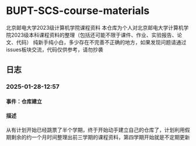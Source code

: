 # BUPT-SCS-course-materials
北京邮电大学2023级计算机学院课程资料
本仓库为个人对北京邮电大学计算机学院2023级本科课程资料的整理（包括还可能不限于课件、作业、实验报告、论文、代码）
纯新手纯小白，多少存在不完善不正确的地方，如果发现问题请通过issues板块交流，代码仅供参考，请勿抄袭

## 日志
### 2025-01-28-12:57
#### 事件：仓库建立
#### 描述
从有计划开始已经跳票了半个学期，终于开始动手建立自己的仓库了，计划利用假期剩余的约一个月时间整理出前三学期的课程资料，第四学期开始就是不定期更新

